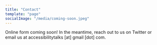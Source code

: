 ```yaml
---
title: "Contact"
template: "page"
socialImage: "/media/coming-soon.jpeg"
---
```


Online form coming soon! In the meantime, reach out to us on Twitter or email us at accessibilitytalks [at] gmail [dot] com.